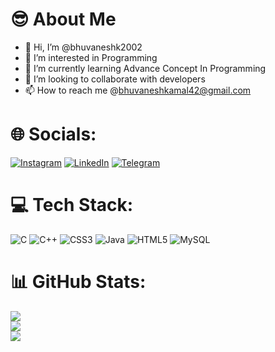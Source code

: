 # 😎 About Me
- 👋 Hi, I’m @bhuvaneshk2002
- 👀 I’m interested in Programming
- 🌱 I’m currently learning Advance Concept In Programming
- 💞️ I’m looking to collaborate with developers
- 📫 How to reach me @[bhuvaneshkamal42@gmail.com](mailto:bhuvaneshkamal42@gmail.com)

# 🌐 Socials:
[![Instagram](https://img.shields.io/badge/Instagram-%23E4405F.svg?logo=Instagram&logoColor=white)](https://instagram.com/i.m.bhuvanesh)
[![LinkedIn](https://img.shields.io/badge/LinkedIn-%230077B5.svg?logo=linkedin&logoColor=white)](https://www.linkedin.com/in/bhuvanesh-k-954863205)
[![Telegram](https://img.shields.io/badge/-telegram-red?color=blue&logo=telegram&logoColor=white)](https://t.me/Bhuvaneshk063)

# 💻 Tech Stack:
![C](https://img.shields.io/badge/c-%2300599C.svg?style=for-the-badge&logo=c&logoColor=white) ![C++](https://img.shields.io/badge/c++-%2300599C.svg?style=for-the-badge&logo=c%2B%2B&logoColor=white) ![CSS3](https://img.shields.io/badge/css3-%231572B6.svg?style=for-the-badge&logo=css3&logoColor=white) ![Java](https://img.shields.io/badge/java-%23ED8B00.svg?style=for-the-badge&logo=openjdk&logoColor=white) ![HTML5](https://img.shields.io/badge/html5-%23E34F26.svg?style=for-the-badge&logo=html5&logoColor=white)  ![MySQL](https://img.shields.io/badge/mysql-%2300000f.svg?style=for-the-badge&logo=mysql&logoColor=white)

# 📊 GitHub Stats:
![](https://github-readme-stats.vercel.app/api?username=bhuvaneshk2002&theme=radical&hide_border=false&include_all_commits=true&count_private=true)<br/>
![](https://github-readme-streak-stats.herokuapp.com/?user=bhuvaneshk2002&theme=radical&hide_border=false)<br/>
![](https://github-readme-stats.vercel.app/api/top-langs/?username=bhuvaneshk2002&theme=radical&hide_border=false&include_all_commits=true&count_private=true&layout=compact)

<!---
bhuvaneshk2002/bhuvaneshk2002 is a ✨ special ✨ repository because its `README.md` (this file) appears on your GitHub profile.
You can click the Preview link to take a look at your changes.
--->
